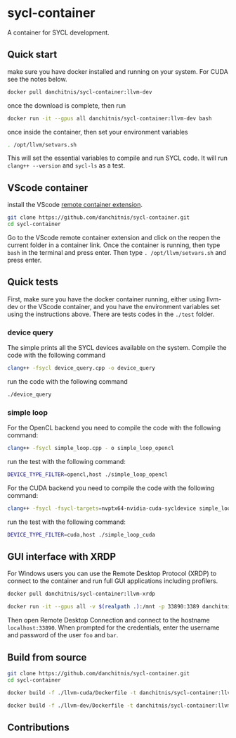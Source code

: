 # sycl-container

A container for SYCL development.

## Quick start

make sure you have docker installed and running on your system. For CUDA see the notes below.

```bash
docker pull danchitnis/sycl-container:llvm-dev
```

once the download is complete, then run

```bash
docker run -it --gpus all danchitnis/sycl-container:llvm-dev bash
```

once inside the container, then set your environment variables

```bash
. /opt/llvm/setvars.sh
```

This will set the essential variables to compile and run SYCL code. It will run `clang++ --version` and `sycl-ls` as a test.

## VScode container

install the VScode [remote container extension](https://marketplace.visualstudio.com/items?itemName=ms-vscode-remote.remote-containers).

```bash
git clone https://github.com/danchitnis/sycl-container.git
cd sycl-container
```

Go to the VScode remote container extension and click on the reopen the current folder in a container link. Once the container is running, then type `bash` in the terminal and press enter. Then type `. /opt/llvm/setvars.sh` and press enter.

## Quick tests

First, make sure you have the docker container running, either using llvm-dev or the VScode container, and you have the environment variables set using the instructions above. There are tests codes in the `./test` folder.

### device query

The simple prints all the SYCL devices available on the system. Compile the code with the following command

```bash
clang++ -fsycl device_query.cpp -o device_query
```

run the code with the following command

```bash
./device_query
```

### simple loop

For the OpenCL backend you need to compile the code with the following command:

```bash
clang++ -fsycl simple_loop.cpp - o simple_loop_opencl
```

run the test with the following command:

```bash
DEVICE_TYPE_FILTER=opencl,host ./simple_loop_opencl
```

For the CUDA backend you need to compile the code with the following command:

```bash
clang++ -fsycl -fsycl-targets=nvptx64-nvidia-cuda-sycldevice simple_loop.cpp -o simple_loop_cuda
```

run the test with the following command:

```bash
DEVICE_TYPE_FILTER=cuda,host ./simple_loop_cuda
```

## GUI interface with XRDP

For Windows users you can use the Remote Desktop Protocol (XRDP) to connect to the container and run full GUI applications including profilers.

```bash
docker pull danchitnis/sycl-container:llvm-xrdp
```

```bash
docker run -it --gpus all -v $(realpath .):/mnt -p 33890:3389 danchitnis/sycl-container:llvm-xrdp foo bar yes
```

Then open Remote Desktop Connection and connect to the hostname `localhost:33890`. When prompted for the credentials, enter the username and password of the user `foo` and `bar`.

## Build from source

```bash
git clone https://github.com/danchitnis/sycl-container.git
cd sycl-container
```

```bash
docker build -f ./llvm-cuda/Dockerfile -t danchitnis/sycl-container:llvm-cuda .
```

```bash
docker build -f ./llvm-dev/Dockerfile -t danchitnis/sycl-container:llvm-dev .
```

## Contributions
